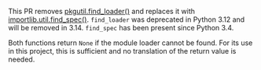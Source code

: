 This PR removes [pkgutil.find_loader()][] and replaces it with [importlib.util.find_spec()][]. `find_loader` was deprecated in Python 3.12 and will be removed in 3.14. `find_spec` has been present since Python 3.4.

Both functions return `None` if the module loader cannot be found. For its use in this project, this is sufficient and no translation of the return value is needed.

[pkgutil.find_loader()]: https://docs.python.org/3/library/pkgutil.html#pkgutil.get_loader
[importlib.util.find_spec()]: https://docs.python.org/3/library/importlib.html#importlib.util.find_spec
